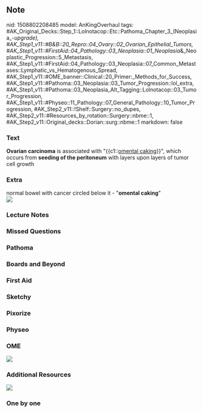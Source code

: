## Note
nid: 1508802208485
model: AnKingOverhaul
tags: #AK_Original_Decks::Step_1::Lolnotacop::Etc::Pathoma_Chapter_3_(Neoplasia_-_upgrade), #AK_Step1_v11::#B&B::20_Repro::04_Ovary::02_Ovarian_Epithelial_Tumors, #AK_Step1_v11::#FirstAid::04_Pathology::03_Neoplasia::01_Neoplasia_&_Neoplastic_Progression::5_Metastasis, #AK_Step1_v11::#FirstAid::04_Pathology::03_Neoplasia::07_Common_Metastases::Lymphatic_vs_Hematogenous_Spread, #AK_Step1_v11::#OME_banner::Clinical::20_Primer:_Methods_for_Success, #AK_Step1_v11::#Pathoma::03_Neoplasia::03_Tumor_Progression::lol_extra, #AK_Step1_v11::#Pathoma::03_Neoplasia_Alt_Tagging::Lolnotacop::03_Tumor_Progression, #AK_Step1_v11::#Physeo::11_Pathology::07_General_Pathology::10_Tumor_Progression, #AK_Step2_v11::!Shelf::Surgery::no_dupes, #AK_Step2_v11::#Resources_by_rotation::Surgery::nbme::1, #AK_Step2_v11::Original_decks::Dorian::surg::nbme::1
markdown: false

### Text
<b>Ovarian carcinoma</b> is associated with "{{c1::<u>omental
caking</u>}}", which occurs from <b>seeding of the peritoneum</b>
with layers upon layers of tumor cell growth

### Extra
<div>
  normal bowel with cancer circled below it - "<b>omental
  caking</b>"
</div><img src="paste-151337467642215.jpg">

### Lecture Notes


### Missed Questions


### Pathoma


### Boards and Beyond


### First Aid


### Sketchy


### Pixorize


### Physeo


### OME
<div class="ome-widget">
  <a href="https://onlinemeded.org/spa/surgery?ref=anki"><img src=
  "_OME_AnkiFlashcards_Topic_6.png"></a>
</div>

### Additional Resources
<img src="paste-3133397685764097.jpg" class="resizer">

### One by one

